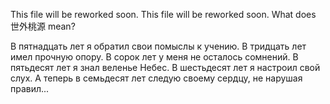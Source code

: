 This file will be reworked soon.
This file will be reworked soon.
What does 世外桃源 mean?

В пятнадцать лет я обратил свои помыслы к учению.
В тридцать лет имел прочную опору.
В сорок лет у меня не осталось сомнений.
В пятьдесят лет я знал веленье Небес.
В шестьдесят лет я настроил свой слух.
А теперь в семьдесят лет следую своему сердцу, не нарушая правил...
